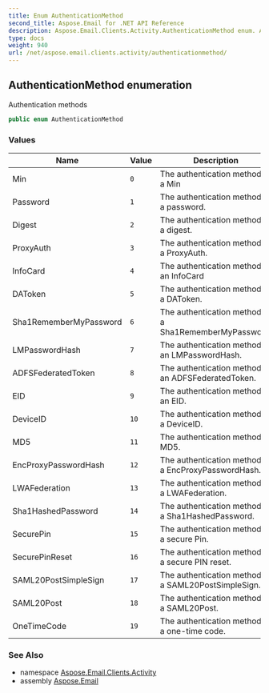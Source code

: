 ```yaml
---
title: Enum AuthenticationMethod
second_title: Aspose.Email for .NET API Reference
description: Aspose.Email.Clients.Activity.AuthenticationMethod enum. Authentication methods
type: docs
weight: 940
url: /net/aspose.email.clients.activity/authenticationmethod/
---
```

## AuthenticationMethod enumeration

Authentication methods

```csharp
public enum AuthenticationMethod
```

### Values

| Name | Value | Description |
| --- | --- | --- |
| Min | `0` | The authentication method is a Min |
| Password | `1` | The authentication method is a password. |
| Digest | `2` | The authentication method is a digest. |
| ProxyAuth | `3` | The authentication method is a ProxyAuth. |
| InfoCard | `4` | The authentication method is an InfoCard |
| DAToken | `5` | The authentication method is a DAToken. |
| Sha1RememberMyPassword | `6` | The authentication method is a Sha1RememberMyPassword. |
| LMPasswordHash | `7` | The authentication method is an LMPasswordHash. |
| ADFSFederatedToken | `8` | The authentication method is an ADFSFederatedToken. |
| EID | `9` | The authentication method is an EID. |
| DeviceID | `10` | The authentication method is a DeviceID. |
| MD5 | `11` | The authentication method is MD5. |
| EncProxyPasswordHash | `12` | The authentication method is a EncProxyPasswordHash. |
| LWAFederation | `13` | The authentication method is a LWAFederation. |
| Sha1HashedPassword | `14` | The authentication method is a Sha1HashedPassword. |
| SecurePin | `15` | The authentication method is a secure Pin. |
| SecurePinReset | `16` | The authentication method is a secure PIN reset. |
| SAML20PostSimpleSign | `17` | The authentication method is a SAML20PostSimpleSign. |
| SAML20Post | `18` | The authentication method is a SAML20Post. |
| OneTimeCode | `19` | The authentication method is a one-time code. |

### See Also

* namespace [Aspose.Email.Clients.Activity](../../aspose.email.clients.activity/)
* assembly [Aspose.Email](../../)


